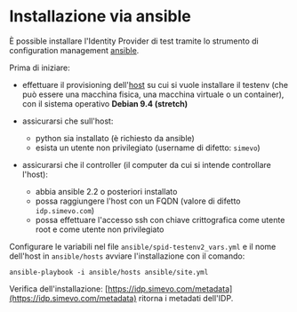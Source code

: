 # Installazione via ansible

È possible installare l'Identity Provider di test tramite lo strumento di configuration management [ansible](https://www.ansible.com/).

Prima di iniziare:

- effettuare il provisioning dell'[host](https://docs.ansible.com/ansible/devel/reference_appendices/glossary.html#term-host) su cui si vuole installare il testenv (che può essere una macchina fisica, una macchina virtuale o un container), con il sistema operativo **Debian 9.4 (stretch)**

- assicurarsi che sull'host:
  - python sia installato (è richiesto da ansible)
  - esista un utente non privilegiato (username di difetto: `simevo`)

- assicurarsi che il controller (il computer da cui si intende controllare l'host):
  - abbia ansible 2.2 o posteriori installato
  - possa raggiungere l'host con un FQDN (valore di difetto `idp.simevo.com`)
  - possa effettuare l'accesso ssh con chiave crittografica come utente root e come utente non privilegiato

Configurare le variabili nel file `ansible/spid-testenv2_vars.yml` e il nome dell'host in `ansible/hosts` avviare l'installazione con il comando:
```
ansible-playbook -i ansible/hosts ansible/site.yml
```

Verifica dell'installazione: [https://idp.simevo.com/metadata](https://idp.simevo.com/metadata) ritorna i metadati dell'IDP.
